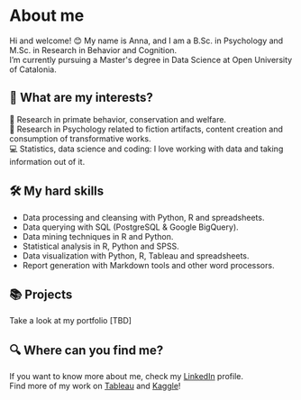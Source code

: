 # About me

Hi and welcome! 😊 My name is Anna, and I am a B.Sc. in Psychology and M.Sc. in Research in Behavior and Cognition.</br>
I’m currently pursuing a Master's degree in Data Science at Open University of Catalonia.

## 💭 What are my interests? 
🐒 Research in primate behavior, conservation and welfare.</br>
📖 Research in Psychology related to fiction artifacts, content creation and consumption of transformative works.</br>
💻 Statistics, data science and coding: I love working with data and taking information out of it.

## 🛠 My hard skills
* Data processing and cleansing with Python, R and spreadsheets.
* Data querying with SQL (PostgreSQL & Google BigQuery).
* Data mining techniques in R and Python.
* Statistical analysis in R, Python and SPSS.
* Data visualization with Python, R, Tableau and spreadsheets.
* Report generation with Markdown tools and other word processors.

## 📚 Projects
Take a look at my portfolio [TBD]

## 🔍 Where can you find me?
If you want to know more about me, check my [LinkedIn](https://www.linkedin.com/in/annavidiella/) profile.</br>
Find more of my work on [Tableau](https://public.tableau.com/app/profile/anna.vidiella/vizzes) and [Kaggle](https://www.kaggle.com/annavidiella)!
